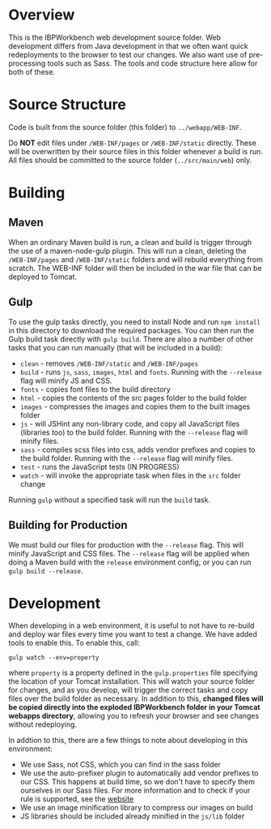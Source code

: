 # Overview

This is the IBPWorkbench web development source folder. Web development differs from Java development in that we often want quick redeployments to the browser to test our changes. We also want use of pre-processing tools such as Sass. The tools and code structure here allow for both of these.

# Source Structure

Code is built from the source folder (this folder) to `../webapp/WEB-INF`. 

Do **NOT** edit files under `/WEB-INF/pages` or `/WEB-INF/static` directly. These will be overwritten by their source files in this folder whenever a build is run. All files should be committed to the source folder (`../src/main/web`) only.

# Building

## Maven

When an ordinary Maven build is run, a clean and build is trigger through the use of a maven-node-gulp plugin. This will run a clean, deleting the `/WEB-INF/pages` and `/WEB-INF/static` folders and will rebuild everything from scratch. The WEB-INF folder will then be included in the war file that can be deployed to Tomcat.

## Gulp

To use the gulp tasks directly, you need to install Node and run `npm install` in this directory to download the required packages. You can then run the Gulp build task directly with `gulp build`. There are also a number of other tasks that you can run manually (that will be included in a build):

* `clean` - removes `/WEB-INF/static` and `/WEB-INF/pages`
* `build` - runs `js`, `sass`, `images`, `html` and `fonts`. Running with the `--release` flag will minify JS and CSS.
* `fonts` - copies font files to the build directory
* `html` - copies the contents of the src pages folder to the build folder
* `images` - compresses the images and copies them to the built images folder
* `js` - will JSHint any non-library code, and copy all JavaScript files (libraries too) to the build folder. Running with the `--release` flag will minify files.
* `sass` - compiles scss files into css, adds vendor prefixes and copies to the build folder. Running with the `--release` flag will minify files.
* `test` - runs the JavaScript tests (IN PROGRESS)
* `watch` - will invoke the appropriate task when files in the `src` folder change

Running `gulp` without a specified task will run the `build` task.

## Building for Production

We must build our files for production with the `--release` flag. This will minify JavaScript and CSS files. The `--release` flag will be applied when doing a Maven build with the `release` environment config, or you can run `gulp build --release`.

# Development

When developing in a web environment, it is useful to not have to re-build and deploy war files every time you want to test a change. We have added tools to enable this. To enable this, call:

`gulp watch --env=property`

where `property` is a property defined in the `gulp.properties` file specifying the location of your Tomcat installation. This will watch your source folder for changes, and as you develop, will trigger the correct tasks and copy files over the build folder as necessary. In addition to this, **changed files will be copied directly into the exploded IBPWorkbench folder in your Tomcat webapps directory**, allowing you to refresh your browser and see changes without redeploying.

In addtion to this, there are a few things to note about developing in this environment:

* We use Sass, not CSS, which you can find in the sass folder
* We use the auto-prefixer plugin to automatically add vendor prefixes to our CSS. This happens at build time, so we don't have to specify them ourselves in our Sass files. For more information and to check if your rule is supported, see the [website](https://github.com/postcss/autoprefixer-core)
* We use an image minification library to compress our images on build
* JS libraries should be included already minified in the `js/lib` folder
